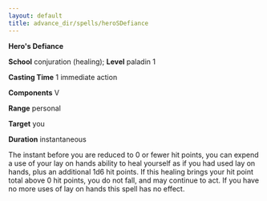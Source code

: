 ```yaml
---
layout: default
title: advance_dir/spells/heroSDefiance
---
```

 **Hero's Defiance**

**School** conjuration (healing); **Level** paladin 1

**Casting Time** 1 immediate action

**Components** V

**Range** personal

**Target** you

**Duration** instantaneous

The instant before you are reduced to 0 or fewer hit points, you can expend a use of your lay on hands ability to heal yourself as if you had used lay on hands, plus an additional 1d6 hit points. If this healing brings your hit point total above 0 hit points, you do not fall, and may continue to act. If you have no more uses of lay on hands this spell has no effect.

